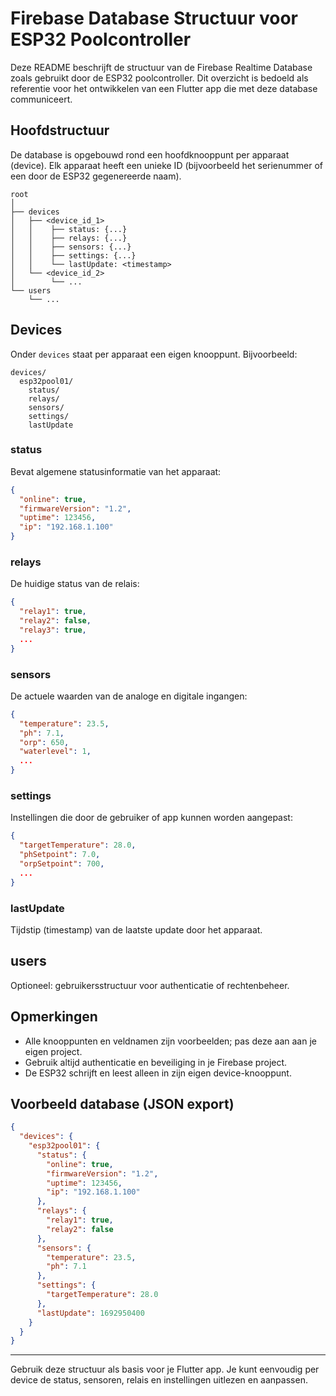 # Firebase Database Structuur voor ESP32 Poolcontroller

Deze README beschrijft de structuur van de Firebase Realtime Database zoals gebruikt door de ESP32 poolcontroller. Dit overzicht is bedoeld als referentie voor het ontwikkelen van een Flutter app die met deze database communiceert.

## Hoofdstructuur
De database is opgebouwd rond een hoofdknooppunt per apparaat (device). Elk apparaat heeft een unieke ID (bijvoorbeeld het serienummer of een door de ESP32 gegenereerde naam).

```
root
│
├── devices
│   ├── <device_id_1>
│   │    ├── status: {...}
│   │    ├── relays: {...}
│   │    ├── sensors: {...}
│   │    ├── settings: {...}
│   │    └── lastUpdate: <timestamp>
│   └── <device_id_2>
│        └── ...
└── users
    └── ...
```

## Devices
Onder `devices` staat per apparaat een eigen knooppunt. Bijvoorbeeld:

```
devices/
  esp32pool01/
    status/
    relays/
    sensors/
    settings/
    lastUpdate
```

### status
Bevat algemene statusinformatie van het apparaat:
```json
{
  "online": true,
  "firmwareVersion": "1.2",
  "uptime": 123456,
  "ip": "192.168.1.100"
}
```

### relays
De huidige status van de relais:
```json
{
  "relay1": true,
  "relay2": false,
  "relay3": true,
  ...
}
```

### sensors
De actuele waarden van de analoge en digitale ingangen:
```json
{
  "temperature": 23.5,
  "ph": 7.1,
  "orp": 650,
  "waterlevel": 1,
  ...
}
```

### settings
Instellingen die door de gebruiker of app kunnen worden aangepast:
```json
{
  "targetTemperature": 28.0,
  "phSetpoint": 7.0,
  "orpSetpoint": 700,
  ...
}
```

### lastUpdate
Tijdstip (timestamp) van de laatste update door het apparaat.

## users
Optioneel: gebruikersstructuur voor authenticatie of rechtenbeheer.

## Opmerkingen
- Alle knooppunten en veldnamen zijn voorbeelden; pas deze aan aan je eigen project.
- Gebruik altijd authenticatie en beveiliging in je Firebase project.
- De ESP32 schrijft en leest alleen in zijn eigen device-knooppunt.

## Voorbeeld database (JSON export)
```json
{
  "devices": {
    "esp32pool01": {
      "status": {
        "online": true,
        "firmwareVersion": "1.2",
        "uptime": 123456,
        "ip": "192.168.1.100"
      },
      "relays": {
        "relay1": true,
        "relay2": false
      },
      "sensors": {
        "temperature": 23.5,
        "ph": 7.1
      },
      "settings": {
        "targetTemperature": 28.0
      },
      "lastUpdate": 1692950400
    }
  }
}
```

---

Gebruik deze structuur als basis voor je Flutter app. Je kunt eenvoudig per device de status, sensoren, relais en instellingen uitlezen en aanpassen.
